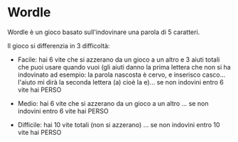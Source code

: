 # Wordle
Wordle è un gioco basato sull'indovinare una parola di 5 caratteri. 

Il gioco si differenzia in 3 difficoltà:

- Facile: hai 6 vite che si azzerano da un gioco a un altro e 3 aiuti totali che puoi usare quando vuoi (gli aiuti danno la prima lettera che non si ha indovinato ad esempio: la parola nascosta è cervo, e inserisco casco... l'aiuto mi dirà la seconda lettera (a) cioè la e)... se non indovini entro 6 vite hai PERSO
  
- Medio: hai 6 vite che si azzerano da un gioco a un altro ... se non indovini entro 6 vite hai PERSO

- Difficile: hai 10 vite totali (non si azzerano) ... se non indovini entro 10 vite hai PERSO
